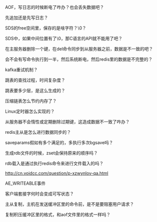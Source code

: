 AOF，写日志的时候断电了咋办？也会丢失数据吧？

先追加还是先写日志？


SDS的free空间里，保存的是啥字符？\0？

SDS中，如果中间位置有了\0，那C语言的API就不能用了吧？


在主服务器删除一个键，在del命令同步到从服务器之前，数据是不一致的吧？

会不会有写命令执行到一半，然后系统断电，然后redis里的数据是不完整的？

kafka重试机制？


跳表的查找过程，时间复杂度？

跳表要多少层，是这么生成的？

压缩链表怎么节约内存了？

Linux定时器怎么实现的？

从服务器不会惰性或定期删除过期键，这造成数据不一致了咋办？

redis主从是怎么进行数据同步的？

saveparams假如有多个满足的，多执行多次bgsave吗？

生成rdb文件的时候，zset会保持原来的顺序吗？

rdb载入是通过执行redis命令来进行文件载入的吗？

http://cn.voidcc.com/question/p-xzwynlov-qa.html

AE_WRITEABLE事件

客户端套接字何时会变成可写状态？

主从复制，主机在发送缓冲区里的命令前，是不是要阻塞用户请求？

复制积压缓冲区里的格式，和aof文件里的格式一样吗？



